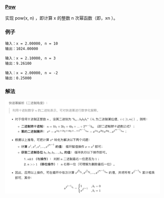 ### [Pow](https://leetcode.cn/problems/powx-n/)
实现 pow(x, n) ，即计算 x 的整数 n 次幂函数（即，xn ）。
### 例子
```text
输入：x = 2.00000, n = 10
输出：1024.00000
```
```text
输入：x = 2.10000, n = 3
输出：9.26100
```
```text
输入：x = 2.00000, n = -2
输出：0.25000
```
### 解法
![img_1.png](Pow.png)